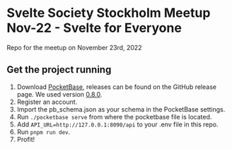 # Svelte Society Stockholm Meetup Nov-22 - Svelte for Everyone

Repo for the meetup on November 23rd, 2022

## Get the project running

1. Download [PocketBase](https://pocketbase.io), releases can be found on the GitHub release page. We used version [0.8.0](https://github.com/pocketbase/pocketbase/releases/tag/v0.8.0).
2. Register an account.
3. Import the pb_schema.json as your schema in the PocketBase settings.
4. Run `./pocketbase serve` from where the pocketbase file is located.
5. Add `API_URL=http://127.0.0.1:8090/api` to your .env file in this repo.
6. Run `pnpm run dev`.
7. Profit!
